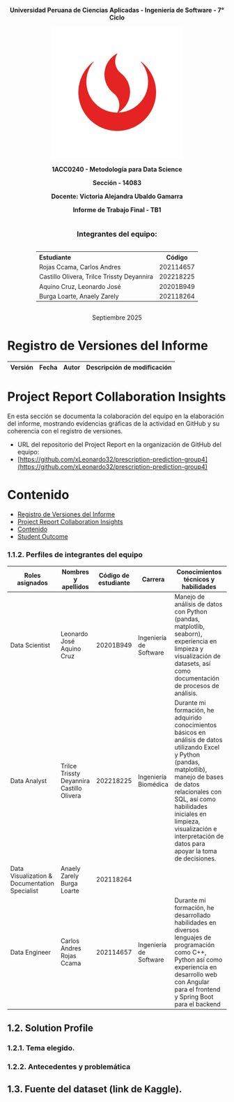 <body>
    <div style="text-align: center; font-weight: bolder">
        <p>Universidad Peruana de Ciencias Aplicadas - Ingeniería de Software - 7° Ciclo</p>
        <img src="assets/0.cover/logo-upc.png" alt="logo of UPC"/>
        <p>1ACC0240 - Metodología para Data Science</p>
        <p>Sección - 14083</p>
        <p>Docente: Victoria Alejandra Ubaldo Gamarra</p>   
        <p>Informe de Trabajo Final - TB1<p>
    </div>
    <div style="text-align: center; display: flex; flex-direction: column; align-items: center">
        <h3 style="font-weight: bolder">Integrantes del equipo:</h3>
        <table style="width: fit-content">
            <tr>
                <th style="text-align:start;">Estudiante</th>
                <th style="text-align:center;">Código</th>
            </tr>
            <tr>
                <td style="text-align:start;">Rojas Ccama, Carlos Andres</td>
                <td>202114657</td>
            </tr>
            <tr>
                <td style="text-align:start;">Castillo Olivera, Trilce Trissty Deyannira</td>
                <td>202218225</td>
            </tr>
            <tr>
                <td style="text-align:start;">Aquino Cruz, Leonardo José</td>
                <td>20201B949</td>
            </tr>
            <tr>
                <td style="text-align:start;">Burga Loarte, Anaely Zarely</td>
                <td>202118264</td>
        </table>
    </div>
    <p style="text-align: center">Septiembre 2025</p>
</body>

<div style="page-break-before: always"></div>


# Registro de Versiones del Informe

| Versión | Fecha      | Autor                             | Descripción de modificación |
|---------|------------|-----------------------------------|-----------------------------|

<div style="page-break-before: always"></div>

# Project Report Collaboration Insights

En esta sección se documenta la colaboración del equipo en la elaboración del informe, mostrando evidencias gráficas de la actividad en GitHub y su coherencia con el registro de versiones.

* URL del repositorio del Project Report en la organización de GitHub del equipo:
* [https://github.com/xLeonardo32/prescription-prediction-group4](https://github.com/xLeonardo32/prescription-prediction-group4)

<div style="page-break-before: always"></div>

# Contenido

<!-- TOC -->
* [Registro de Versiones del Informe](#registro-de-versiones-del-informe)
* [Project Report Collaboration Insights](#project-report-collaboration-insights)
* [Contenido](#contenido)
* [Student Outcome](#student-outcome)



### 1.1.2. Perfiles de integrantes del equipo

| Roles asignados                                                                      | Nombres y apellidos              | Código de estudiante | Carrera                | Conocimientos técnicos y habilidades                                                                                                                                                                                                                                                                                                |
|---------------------------------------------------------------------------------------------|----------------------------------|----------------------|------------------------|-------------------------------------------------------------------------------------------------------------------------------------------------------------------------------------------------------------------------------------------------------------------------------------------------------------------------------------|
| Data Scientist  | Leonardo José Aquino Cruz | 20201B949 | Ingeniería de Software | Manejo de análisis de datos con Python (pandas, matplotlib, seaborn), experiencia en limpieza y visualización de datasets, así como documentación de procesos de análisis.
| Data Analyst | Trilce Trissty Deyannira Castillo Olivera | 202218225 | Ingeniería Biomédica | Durante mi formación, he adquirido conocimientos básicos en análisis de datos utilizando Excel y Python (pandas, matplotlib), manejo de bases de datos relacionales con SQL, así como habilidades iniciales en limpieza, visualización e interpretación de datos para apoyar la toma de decisiones.
| Data Visualization & Documentation Specialist | Anaely Zarely Burga Loarte | 202118264 | 
| Data Engineer | Carlos Andres Rojas Ccama | 202114657 | Ingeniería de Software | Durante mi formación, he desarrollado habilidades en diversos lenguajes de programación como C++, Python así como experiencia en desarrollo web con Angular para el frontend y Spring Boot para el backend |

## 1.2. Solution Profile

### 1.2.1. Tema elegido.

### 1.2.2. Antecedentes y problemática

## 1.3. Fuente del dataset (link de Kaggle).
